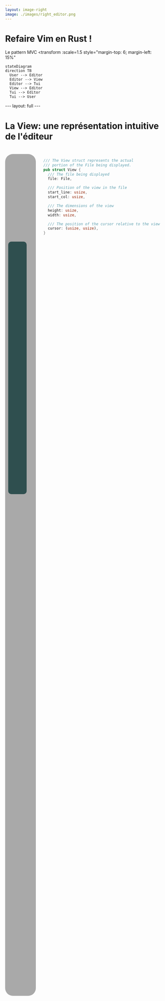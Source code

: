```yaml
---
layout: image-right
image: ./images/right_editor.png
---
```

# Refaire Vim en Rust !

Le pattern MVC
<transform :scale=1.5
  style="margin-top: 6; margin-left: 15%"
>
```mermaid {themeVariables: {nodeBorder: '#885921'}}
stateDiagram
direction TB
  User --> Editor
  Editor --> View
  Editor --> Tui
  View --> Editor
  Tui --> Editor
  Tui --> User
```
</transform>
---
layout: full
---

# La View: une représentation intuitive de l'éditeur

<div
  style="
    display: flex;
    flex-direction: row;
    justify-content: space-evenly;
    height: 100%;
    margin-top: 8%;
    "
>
  <div
    style="
      height: 70%;
      width: 40%;
      "
  >

<!-- Small rectangle that scrolls vertically on a bigger rectangle -->

<div id="big-rectangle">
  <!-- Small rectangle -->
  <div id="small-rectangle"></div>
</div>

<style>
  #big-rectangle {
    width: 80%;
    height: 100%;
    background-color: darkgray;
    position: relative;
    border-radius: 25px;
  }

  #small-rectangle {
    width: 60%;
    height: 30%;
    background-color: darkslategray;
    position: relative; /* Changed from absolute to relative */
    top: 10%; /* Changed from top to padding-top */
    left: 10%; /* Changed from left to padding-left */
    border-radius: 10px;
    animation-name: scroll;
    animation-duration: 20s;
    animation-iteration-count: infinite;
    animation-timing-function: linear;
  }

  @keyframes scroll {
    0% {
      top: 10%; /* Changed from top to padding-top */
    }
    25% {
      top: 50%; /* Changed from top to padding-top */
      left: 10%; /* Changed from left to padding-left */
    }
    50% {
      top: 50%; /* Changed from top to padding-top */
      left: 30%; /* Changed from left to padding-left */
    }
    75% {
      top: 50%; /* Changed from top to padding-top */
      left: 10%; /* Changed from left to padding-left */
    }
    100% {
      top: 10%; /* Changed from top to padding-top */
    }
  }
</style>


  </div>

  <div>

  ```rust
  /// The View struct represents the actual
  /// portion of the File being displayed.
pub struct View {
    /// The file being displayed
    file: File,

    /// Position of the view in the file
    start_line: usize,
    start_col: usize,

    /// The dimensions of the view
    height: usize,
    width: usize,

    /// The position of the cursor relative to the view
    cursor: (usize, usize),
}
  ```

  </div>


</div>


---
layout: center
---

# It's demo time !
